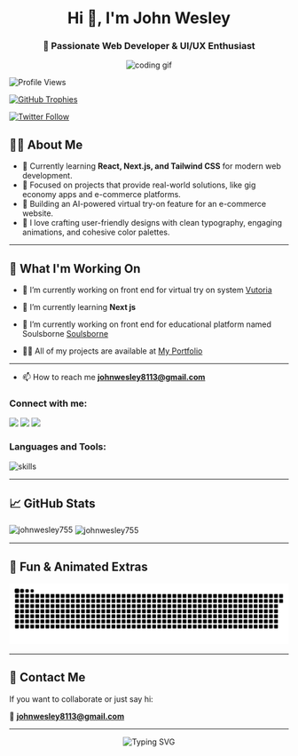 <h1 align="center" style="font-weight:bold">Hi 👋, I'm John Wesley</h1>
<h3 align="center">🌟 Passionate Web Developer & UI/UX Enthusiast</h3>

<div align="center">
  <img src="https://media.giphy.com/media/qgQUggAC3Pfv687qPC/giphy.gif" width="500" alt="coding gif" />
</div>


<p align="left"> <img src="https://komarev.com/ghpvc/?username=johnwesley755&label=Profile%20views&color=0e75b6&style=flat" alt="Profile Views" /> </p>
<p align="left"> 
  <a href="https://github.com/ryo-ma/github-profile-trophy">
    <img src="https://github-profile-trophy.vercel.app/?username=johnwesley755&theme=gruvbox" alt="GitHub Trophies" />
  </a> 
</p>

<p align="left"> <a href="https://twitter.com/johnwesley97513" target="blank"><img src="https://img.shields.io/twitter/follow/johnwesley97513?logo=twitter&style=for-the-badge" alt="Twitter Follow" /></a> </p>



## 🧑‍💻 About Me  

- 🌱 Currently learning **React, Next.js, and Tailwind CSS** for modern web development.  
- 🎯 Focused on projects that provide real-world solutions, like gig economy apps and e-commerce platforms.  
- 🚀 Building an AI-powered virtual try-on feature for an e-commerce website.  
- 🎨 I love crafting user-friendly designs with clean typography, engaging animations, and cohesive color palettes.  

---

## 🔭 What I'm Working On  

- 🔭 I’m currently working on front end for virtual try on system [Vutoria](https://vutoria-60389.web.app/)

- 🌱 I’m currently learning **Next js**

- 👯 I’m currently working on front end for educational platform named Soulsborne [Soulsborne](https://soulsborne-261a4.web.app/)

- 👨‍💻 All of my projects are available at [My Portfolio](https://johnwesley.vercel.app/)

---
- 📫 How to reach me **johnwesley8113@gmail.com**

<h3 align="left">Connect with me:</h3>
<p align="left">
 <a href="https://twitter.com/johnwesley97513"><img src="https://img.icons8.com/color/48/000000/twitter--v1.png"/></a>
  <a href="https://linkedin.com/in/john-wesley-6707ab258"><img src="https://img.icons8.com/color/48/000000/linkedin.png"/></a>
  <a href="https://instagram.com/john_wesley_755"><img src="https://img.icons8.com/fluency/48/000000/instagram-new.png"/></a>
</p>

<h3 align="left">Languages and Tools:</h3>
<p align="left"> 
    <img src="https://skillicons.dev/icons?i=html,css,js,react,nextjs,tailwind,python,c,figma,firebase,git,github,mui,vite,framer,express,mongodb" alt="skills" />
</div>
</p>

---

## 📈 GitHub Stats  

<!-- Top languages with radical theme -->
<p><img align="left" src="https://github-readme-stats.vercel.app/api/top-langs/?username=johnwesley755&show_icons=true&locale=en&layout=compact&theme=radical" alt="johnwesley755" /></p>

<!-- GitHub stats with radical theme -->
<p>&nbsp;<img align="center" src="https://github-readme-stats.vercel.app/api?username=johnwesley755&show_icons=true&locale=en&theme=radical" alt="johnwesley755" /></p>

---

## 🧩 Fun & Animated Extras


![snake gif](https://github.com/johnwesley755/johnwesley755/blob/output/github-snake-dark.svg)  


---

## 💌 Contact Me

If you want to collaborate or just say hi:

📧 **johnwesley8113@gmail.com**

---

<div align="center">
  <img src="https://readme-typing-svg.herokuapp.com?font=Fira+Code&size=24&pause=1000&center=true&vCenter=true&color=00F7FF&width=500&lines=Thanks+for+visiting+🚀;Let's+Build+Together+💻" alt="Typing SVG" />
</div>

